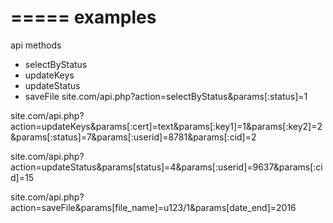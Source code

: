 =====
examples
=====

api methods

 - selectByStatus
 - updateKeys
 - updateStatus
 - saveFile
site.com/api.php?action=selectByStatus&params[:status]=1

site.com/api.php?action=updateKeys&params[:cert]=text&params[:key1]=1&params[:key2]=2&params[:status]=7&params[:userid]=8781&params[:cid]=2

site.com/api.php?action=updateStatus&params[status]=4&params[:userid]=9637&params[:cid]=15

site.com/api.php?action=saveFile&params[file_name]=u123/1&params[date_end]=2016
